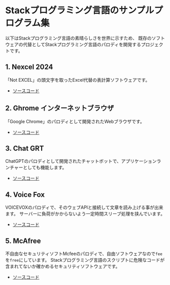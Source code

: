 # Stackプログラミング言語のサンプルプログラム集

以下はStackプログラミング言語の素晴らしさを世界に示すため、
既存のソフトウェアの代替としてStackプログラミング言語のパロディを開発するプロジェクトです。

## 1. Nexcel 2024
「Not EXCEL」の頭文字を取ったExcel代替の表計算ソフトウェアです。
- [ソースコード](examples/nexcel.stk)

## 2. Ghrome インターネットブラウザ
「Google Chrome」のパロディとして開発されたWebブラウザです。
 - [ソースコード](examples/ghrome.stk)

## 3. Chat GRT
ChatGPTのパロディとして開発されたチャットボットで、アプリケーションランチャーとしても機能します。
- [ソースコード](examples/chat.stk)

## 4. Voice Fox
VOICEVOXのパロディで、そのウェブAPIと接続して文章を読み上げる事が出来ます。
サーバーに負荷がかからないよう一定時間スリーブ処理を挟んでいます。
 - [ソースコード](examples/speaker.stk)

## 5. McAfree
不自由なセキュリティソフトMcfeeのパロディで、自由ソフトウェアなので`fee`を`free`にしています。
Stackプログラミング言語のスクリプトに危険なコードが含まれてないか確かめるセキュリティソフトウェアです。
 - [ソースコード](examples/mcafree.stk)